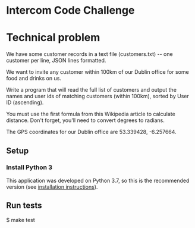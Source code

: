 Intercom Code Challenge
=======================

# Technical problem

We have some customer records in a text file (customers.txt) -- one customer per line, JSON lines formatted.

We want to invite any customer within 100km of our Dublin office for some food and drinks on us.

Write a program that will read the full list of customers and output the names and user ids of matching customers (within 100km), sorted by User ID (ascending).

You must use the first formula from this Wikipedia article to calculate distance. Don't forget, you'll need to convert degrees to radians.

The GPS coordinates for our Dublin office are 53.339428, -6.257664.


## Setup

### Install Python 3

This application was developed on Python 3.7, so this is the recommended version (see [installation instructions](https://www.python.org/downloads/)).

## Run tests

$ make test
